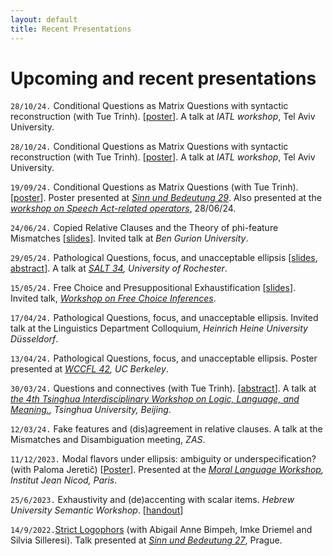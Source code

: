 ```yaml
---
layout: default
title: Recent Presentations
---
```






# Upcoming and recent presentations 

`28/10/24.`  Conditional Questions as Matrix Questions with syntactic reconstruction (with Tue Trinh).
 [[poster](https://www.dropbox.com/s/fwhdzr61lu39kjp/BASSI_TRINH_SARO_poster.pdf?dl=0)]. A talk at *IATL workshop*,  Tel Aviv University. 


`28/10/24.`  Conditional Questions as Matrix Questions with syntactic reconstruction (with Tue Trinh).
 [[poster](https://www.dropbox.com/s/fwhdzr61lu39kjp/BASSI_TRINH_SARO_poster.pdf?dl=0)]. A talk at *IATL workshop*,  Tel Aviv University. 


`19/09/24.`  Conditional Questions as Matrix Questions (with Tue Trinh).
 [[poster](https://www.dropbox.com/s/fwhdzr61lu39kjp/BASSI_TRINH_SARO_poster.pdf?dl=0)]. Poster presented at *[Sinn und Bedeutung 29](https://sub29.unime.it/)*.
 Also presented at the *[workshop on Speech Act-related operators](https://www.trinhhuutue.com/wp-content/uploads/2024/06/saro-program-final.pdf)*, 28/06/24.
 
 
 <!-- 
 (https://www.leibniz-zas.de/de/das-zas/veranstaltungen/details/events/workshop-on-speech-act-related-operators)*,  ZAS Berlin. 
 -->


`24/06/24.`  Copied Relative Clauses and the Theory of phi-feature Mismatches
 [[slides](https://www.dropbox.com/scl/fi/iug6z03h3d1kz7jphdug6/Slides_Invited_Talk_BGU.pdf?rlkey=mvoefm3wrt15f66gseaf7q8xm&dl=0)]. Invited talk at *Ben Gurion University*. 

`29/05/24.`  Pathological Questions, focus, and unacceptable ellipsis
[[slides](https://www.dropbox.com/scl/fi/vu9aqo0ng6a9we8u4nhqp/Bassi_SALT34-Rochester_slides.pdf?rlkey=5vp8v72cocjw5jqxia4int386&dl=0), 
[abstract](https://www.dropbox.com/scl/fi/stuv4sw35ss78xlmhmeu6/Abstract-Pathological-Questions-focus-and-unacceptable-ellipsis.pdf?rlkey=t2tnh0ifvb9l17vdja8s6irbs&dl=0)]. A talk at *[SALT 34](https://saltconf.github.io/salt34), University of Rochester*. 

`15/05/24.`  Free Choice and Presuppositional Exhaustification
[[slides](https://www.dropbox.com/scl/fi/76m4mqa64yxkcwds18gez/FC-and-Pex_workshop_15-5-24_slides.pdf?rlkey=n5y73cnnt2k2upb1bc22z6cie&dl=0)]. Invited talk,   *[Workshop on Free Choice Inferences](https://sites.google.com/view/acquisitiondisjunctionromanian/fc-workshop)*. 

`17/04/24.`  Pathological Questions, focus, and unacceptable ellipsis. Invited talk at the Linguistics Department Colloquium, *Heinrich Heine University Düsseldorf*. 

`13/04/24.`  Pathological Questions, focus, and unacceptable ellipsis. 
 Poster presented at *[WCCFL 42](https://www.wccfl42.com/home), UC Berkeley*. 

`30/03/24.`  Questions and connectives (with Tue Trinh). [[abstract](https://www.dropbox.com/scl/fi/y6f7aojfcn987hhytin68/TLLM_2024_paper_38.pdf?rlkey=mnvnvb47gsj89ec9wolv5vqrr&dl=0
)]. A talk at 
*[the 4th Tsinghua Interdisciplinary Workshop on Logic, Language, and Meaning.](https://tsinghualogic.net/JRC/tllm/2024connectives/), Tsinghua University, Beijing*. 

<!-- 
ergegr ior weor e nj -->

`12/03/24.`  Fake features and (dis)agreement in relative clauses.
A talk at the Mismatches and Disambiguation meeting, *ZAS*. 

`11/12/2023.` Modal flavors under ellipsis: ambiguity or underspecification? (with Paloma Jeretič) [[Poster](https://www.dropbox.com/scl/fi/7aec2kk0mem4a6bucqj0t/poster-modals_under_ellipsis.pdf?rlkey=izl2w1qjx9rtsia39a7mcdjj3&dl=0)].  Presented at  the *[Moral Language Workshop](https://www.dropbox.com/scl/fi/9fga8twozfypck2rbrpf7/Modal-flavors-under-ellipsis-ambiguity-or-underspecification.pdf?rlkey=eslrrrjbt7hdkgsc288rzphw1&dl=0), Institut Jean Nicod, Paris*. 

<!-- 
`19/7/2023.` Towards a theory of movement dependencies without movement in Meaning First.  *CreteLing Workshop on Meaning First*.  [[slides](https://www.dropbox.com/scl/fi/632vnnt756k9e3txu1wwu/On_Movement_CreteLing-workshop.pdf?rlkey=91j6szp9ysja4acjywz1th20l&dl=0)]
 -->
 
`25/6/2023.` Exhaustivity and (de)accenting with scalar items. *Hebrew University Semantic Workshop*.  [[handout](https://www.dropbox.com/scl/fi/qk6fe1dcloo4vkqdkmj5x/Exhaustivity-and-de-accenting-with-scalar-items.pdf?rlkey=re8wbd1kikb8khcdzuva370cd&dl=0)]


`14/9/2022.`[Strict Logophors](https://drive.google.com/file/d/1KBFjmoAOvqbtSWfL2XjdFYEG2FvVNphJ/view) (with Abigail Anne Bimpeh, Imke Driemel and Silvia Silleresi). Talk presented at *[Sinn und Bedeutung 27](https://sub27.ff.cuni.cz/)*, Prague.




<!-- 
dgdgiwog woef wv b
 -->